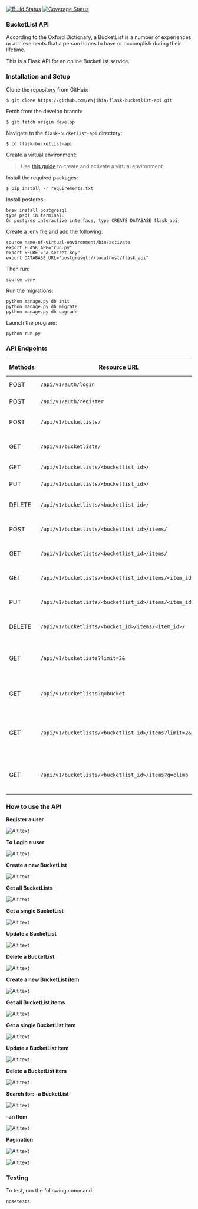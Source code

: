 [![Build Status](https://travis-ci.org/WNjihia/flask-bucketlist-api.svg?branch=master)](https://travis-ci.org/WNjihia/flask-bucketlist-api)
[![Coverage Status](https://coveralls.io/repos/github/WNjihia/flask-bucketlist-api/badge.svg?branch=develop)](https://coveralls.io/github/WNjihia/flask-bucketlist-api?branch=develop)

### BucketList API

According to the Oxford Dictionary, a BucketList is a number of experiences or achievements that a person hopes to have or accomplish during their lifetime.

This is a Flask API for an online BucketList service.

### Installation and Setup

Clone the repository from GitHub:
```
$ git clone https://github.com/WNjihia/flask-bucketlist-api.git
```

Fetch from the develop branch:
```
$ git fetch origin develop
```

Navigate to the `flask-bucketlist-api` directory:
```
$ cd flask-bucketlist-api
```

Create a virtual environment:
> Use [this guide](http://docs.python-guide.org/en/latest/dev/virtualenvs/) to create and activate a virtual environment.

Install the required packages:
```
$ pip install -r requirements.txt

```

Install postgres:
```
brew install postgresql
type psql in terminal.
On postgres interactive interface, type CREATE DATABASE flask_api;
```

Create a .env file and add the following:
```
source name-of-virtual-environment/bin/activate
export FLASK_APP="run.py"
export SECRET="a-secret-key"
export DATABASE_URL="postgresql://localhost/flask_api"
```

Then run:
```
source .env
```

Run the migrations:
```
python manage.py db init
python manage.py db migrate
python manage.py db upgrade
```

Launch the program:
```
python run.py
```

### API Endpoints

| Methods | Resource URL | Description | Public Access |
| ---- | ------- | --------------- | ------ |
|POST| `/api/v1/auth/login` | Logs a user in| TRUE |
|POST| `/api/v1/auth/register` |  Register a user | TRUE |
|POST| `/api/v1/bucketlists/` | Create a new bucket list | FALSE |
|GET| `/api/v1/bucketlists/` | List all the created bucket lists | FALSE |
|GET| `/api/v1/bucketlists/<bucketlist_id>/` | Get single bucket list | FALSE |
|PUT| `/api/v1/bucketlists/<bucketlist_id>/` | Update this bucket list | FALSE |
|DELETE| `/api/v1/bucketlists/<bucketlist_id>/` | Delete this single bucket list | FALSE |
|POST| `/api/v1/bucketlists/<bucketlist_id>/items/` | Create a new item in bucket list | FALSE |
|GET| `/api/v1/bucketlists/<bucketlist_id>/items/` | List items in this bucket list | FALSE |
|GET| `/api/v1/bucketlists/<bucketlist_id>/items/<item_id>/` | Get single bucket list item | FALSE |
|PUT|`/api/v1/bucketlists/<bucketlist_id>/items/<item_id>/` | Update a bucket list item | FALSE |
|DELETE|`/api/v1/bucketlists/<bucket_id>/items/<item_id>/` | Delete an item in a bucket list | FALSE |
|GET| `/api/v1/bucketlists?limit=2&` | Pagination to get 2 bucket list records per page | FALSE |
|GET| `/api/v1/bucketlists?q=bucket` | Search for bucket lists with name like ```bucket``` | FALSE |
|GET| `/api/v1/bucketlists/<bucketlist_id>/items?limit=2&` | Pagination to get 2 bucketlist item records per page | FALSE |
|GET| `/api/v1/bucketlists/<bucketlist_id>/items?q=climb` | Search for bucketlist items with name like ```climb``` | FALSE |

### How to use the API

**Register a user**

![Alt text](https://image.ibb.co/gsQT4a/Screen_Shot_2017_07_10_at_14_34_15.png)

**To Login a user**

![Alt text](https://image.ibb.co/csyTLF/Screen_Shot_2017_07_10_at_12_31_28.png)

**Create a new BucketList**

![Alt text](https://image.ibb.co/dbq9cv/Screen_Shot_2017_07_10_at_14_39_18.png)

**Get all BucketLists**

![Alt text](https://image.ibb.co/gEhAZa/Screen_Shot_2017_07_10_at_12_35_12.png)

**Get a single BucketList**

![Alt text](https://image.ibb.co/cwy1qF/Screen_Shot_2017_07_10_at_14_43_33.png)

**Update a BucketList**

![Alt text](https://image.ibb.co/g0jDnv/Screen_Shot_2017_07_10_at_12_34_35.png)

**Delete a BucketList**

![Alt text](https://image.ibb.co/jmhYnv/Screen_Shot_2017_07_10_at_12_34_59.png)

**Create a new BucketList item**

![Alt text](https://image.ibb.co/jjFa0F/Screen_Shot_2017_07_10_at_12_36_39.png)

**Get all BucketList items**

![Alt text](https://image.ibb.co/j0iRqF/Screen_Shot_2017_07_10_at_12_36_53.png)

**Get a single BucketList item**

![Alt text](https://image.ibb.co/mhC5Hv/Screen_Shot_2017_07_10_at_14_42_10.png)

**Update a BucketList item**

![Alt text](https://image.ibb.co/ifFvja/Screen_Shot_2017_07_10_at_12_37_50.png)

**Delete a BucketList item**

![Alt text](https://image.ibb.co/e6pAHv/Screen_Shot_2017_07_10_at_12_38_13.png)

**Search for:**
 **-a BucketList**

![Alt text](https://image.ibb.co/fnYvHv/Screen_Shot_2017_07_10_at_14_36_31.png)

 **-an Item**

![Alt text](https://image.ibb.co/imZfja/Screen_Shot_2017_07_10_at_14_35_56.png)

**Pagination**

![Alt text](https://image.ibb.co/kPcYnv/Screen_Shot_2017_07_10_at_12_33_08.png)

![Alt text](https://image.ibb.co/f3dHEa/Screen_Shot_2017_07_10_at_12_33_24.png)

### Testing

To test, run the following command:
```
nosetests
```
